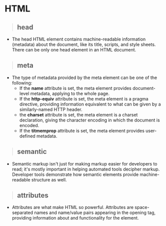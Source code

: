 # HTML 

> ## head
- The head HTML element contains machine-readable information (metadata) about the document, like its title, scripts, and style sheets. There can be only one head element in an HTML document.

> ## meta
- The type of metadata provided by the meta element can be one of the following:
    - If the __name__ attribute is set, the meta element provides document-level metadata, applying to the whole page.
    - If the __http-equiv__ attribute is set, the meta element is a pragma directive, providing information equivalent to what can be given by a similarly-named HTTP header.
    - the __charset__ attribute is set, the meta element is a charset declaration, giving the character encoding in which the document is encoded.
    - If the __titmemprop__ attribute is set, the meta element provides user-defined metadata.

> ## semantic
- Semantic markup isn't just for making markup easier for developers to read; it's mostly important in helping automated tools decipher markup. Developer tools demonstrate how semantic elements provide machine-readable structure as well.

> ## attributes
- Attributes are what make HTML so powerful. Attributes are space-separated names and name/value pairs appearing in the opening tag, providing information about and functionality for the element.